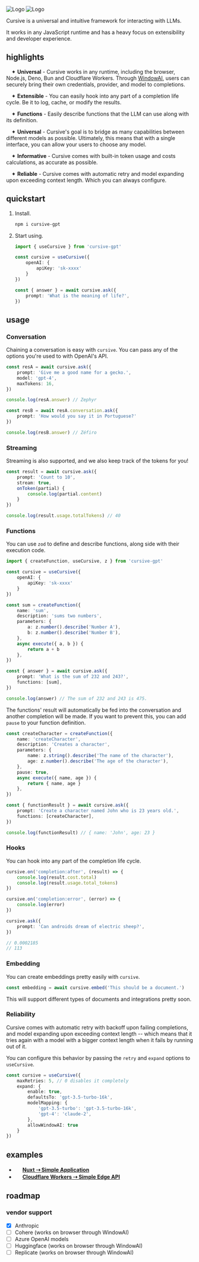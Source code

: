 ![Logo](/docs/logo-dark.svg#gh-dark-mode-only)
![Logo](/docs/logo-light.svg#gh-light-mode-only)

Cursive is a universal and intuitive framework for interacting with LLMs.

It works in any JavaScript runtime and has a heavy focus on extensibility and developer experience.

## highlights
<img width=14 height=0 src=""/>✦ **Universal** - Cursive works in any runtime, including the browser, Node.js, Deno, Bun and Cloudflare Workers. Through [WindowAI](https://windowai.io), users can securely bring their own credentials, provider, and model to completions.

<img width=14 height=0 src=""/>✦ **Extensible** - You can easily hook into any part of a completion life cycle. Be it to log, cache, or modify the results.

<img width=14 height=0 src=""/>✦ **Functions** - Easily describe functions that the LLM can use along with its definition.

<img width=14 height=0 src=""/>✦ **Universal** - Cursive's goal is to bridge as many capabilities between different models as possible. Ultimately, this means that with a single interface, you can allow your users to choose any model.

<img width=14 height=0 src=""/>✦ **Informative** - Cursive comes with built-in token usage and costs calculations, as accurate as possible.

<img width=14 height=0 src=""/>✦ **Reliable** - Cursive comes with automatic retry and model expanding upon exceeding context length. Which you can always configure.

## quickstart
1. Install.

    ```bash
    npm i cursive-gpt
    ```

2. Start using.

    ```ts
    import { useCursive } from 'cursive-gpt'

    const cursive = useCursive({
        openAI: {
            apiKey: 'sk-xxxx'
        }
    })

    const { answer } = await cursive.ask({
        prompt: 'What is the meaning of life?',
    })
    ```

## usage
### Conversation
Chaining a conversation is easy with `cursive`. You can pass any of the options you're used to with OpenAI's API.

```ts
const resA = await cursive.ask({
    prompt: 'Give me a good name for a gecko.',
    model: 'gpt-4',
    maxTokens: 16,
})

console.log(resA.answer) // Zephyr

const resB = await resA.conversation.ask({
    prompt: 'How would you say it in Portuguese?'
})

console.log(resB.answer) // Zéfiro
```
### Streaming
Streaming is also supported, and we also keep track of the tokens for you!
```ts
const result = await cursive.ask({
    prompt: 'Count to 10',
    stream: true,
    onToken(partial) {
        console.log(partial.content)
    }
})

console.log(result.usage.totalTokens) // 40
```

### Functions
You can use `zod` to define and describe functions, along side with their execution code.
```ts
import { createFunction, useCursive, z } from 'cursive-gpt'

const cursive = useCursive({
    openAI: {
        apiKey: 'sk-xxxx'
    }
})

const sum = createFunction({
    name: 'sum',
    description: 'sums two numbers',
    parameters: {
        a: z.number().describe('Number A'),
        b: z.number().describe('Number B'),
    },
    async execute({ a, b }) {
        return a + b
    },
})

const { answer } = await cursive.ask({
    prompt: 'What is the sum of 232 and 243?',
    functions: [sum],
})

console.log(answer) // The sum of 232 and 243 is 475.
```

The functions' result will automatically be fed into the conversation and another completion will be made. If you want to prevent this, you can add `pause` to your function definition.

```ts
const createCharacter = createFunction({
    name: 'createCharacter',
    description: 'Creates a character',
    parameters: {
        name: z.string().describe('The name of the character'),
        age: z.number().describe('The age of the character'),
    },
    pause: true,
    async execute({ name, age }) {
        return { name, age }
    },
})

const { functionResult } = await cursive.ask({
    prompt: 'Create a character named John who is 23 years old.',
    functions: [createCharacter],
})

console.log(functionResult) // { name: 'John', age: 23 }
```

### Hooks
You can hook into any part of the completion life cycle.
```ts
cursive.on('completion:after', (result) => {
    console.log(result.cost.total)
    console.log(result.usage.total_tokens)
})

cursive.on('completion:error', (error) => {
    console.log(error)
})

cursive.ask({
    prompt: 'Can androids dream of electric sheep?',
})

// 0.0002185
// 113
```

### Embedding
You can create embeddings pretty easily with `cursive`.
```ts
const embedding = await cursive.embed('This should be a document.')
```
This will support different types of documents and integrations pretty soon.

### Reliability
Cursive comes with automatic retry with backoff upon failing completions, and model expanding upon exceeding context length -- which means that it tries again with a model with a bigger context length when it fails by running out of it.

You can configure this behavior by passing the `retry` and `expand` options to `useCursive`.

```ts
const cursive = useCursive({
    maxRetries: 5, // 0 disables it completely
    expand: {
        enable: true,
        defaultsTo: 'gpt-3.5-turbo-16k',
        modelMapping: {
            'gpt-3.5-turbo': 'gpt-3.5-turbo-16k',
            'gpt-4': 'claude-2',
        },
        allowWindowAI: true
    }
})
```

## examples

-  <img src="https://seeklogo.com/images/N/nuxt-logo-64E0472AA8-seeklogo.com.png" width=16/> **[Nuxt ⇢ Simple Application](https://github.com/meistrari/cursive/blob/main/examples/nuxt)**
-  <img src="https://seeklogo.com/images/C/cloudflare-workers-logo-9BF89B51E2-seeklogo.com.png" width=16/> **[Cloudflare Workers ⇢ Simple Edge API](https://github.com/meistrari/cursive/blob/main/examples/cf-workers)**

## roadmap

### vendor support
- [x] Anthropic
- [ ] Cohere (works on browser through WindowAI)
- [ ] Azure OpenAI models
- [ ] Huggingface (works on browser through WindowAI)
- [ ] Replicate (works on browser through WindowAI)
